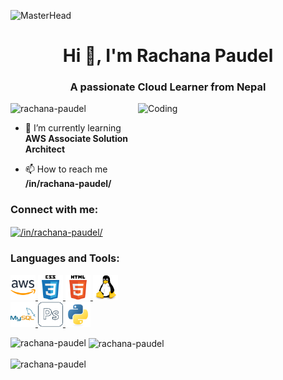 ![MasterHead](https://media.licdn.com/dms/image/D4E12AQGIcUpV-JrCOA/article-cover_image-shrink_720_1280/0/1700292550046?e=2147483647&v=beta&t=mppsI5cbrYyaV8mW7wfBMubsCXXUd21qYAKLrlzKrAs)



<h1 align="center">Hi 👋, I'm Rachana Paudel</h1>
<h3 align="center">A passionate Cloud Learner from Nepal</h3>
<img align="right" alt="Coding" width="300" height="300" src="https://user-images.githubusercontent.com/74038190/236119160-976a0405-caa7-470c-9356-16d43402ea0a.gif")


<p align="left"> <img src="https://komarev.com/ghpvc/?username=rachana-paudel&label=Profile%20views&color=0e75b6&style=flat" alt="rachana-paudel" /> </p>

- 🌱 I’m currently learning **AWS Associate Solution Architect**

- 📫 How to reach me **/in/rachana-paudel/**

<h3 align="left">Connect with me:</h3>
<p align="left">
<a href="https://linkedin.com/in//in/rachana-paudel/" target="blank"><img align="center" src="https://raw.githubusercontent.com/rahuldkjain/github-profile-readme-generator/master/src/images/icons/Social/linked-in-alt.svg" alt="/in/rachana-paudel/" height="30" width="40" /></a>
</p>

<h3 align="left">Languages and Tools:</h3>
<p align="left"> <a href="https://aws.amazon.com" target="_blank" rel="noreferrer"> <img src="https://raw.githubusercontent.com/devicons/devicon/master/icons/amazonwebservices/amazonwebservices-original-wordmark.svg" alt="aws" width="40" height="40"/> </a> <a href="https://www.w3schools.com/cpp/" target="_blank" rel="noreferrer"> </a> <a href="https://www.w3schools.com/css/" target="_blank" rel="noreferrer"> <img src="https://raw.githubusercontent.com/devicons/devicon/master/icons/css3/css3-original-wordmark.svg" alt="css3" width="40" height="40"/> </a> <a href="https://www.w3.org/html/" target="_blank" rel="noreferrer"> <img src="https://raw.githubusercontent.com/devicons/devicon/master/icons/html5/html5-original-wordmark.svg" alt="html5" width="40" height="40"/> </a> <a href="https://www.linux.org/" target="_blank" rel="noreferrer"> <img src="https://raw.githubusercontent.com/devicons/devicon/master/icons/linux/linux-original.svg" alt="linux" width="40" height="40"/> </a> <a href="https://www.mysql.com/" target="_blank" rel="noreferrer"> <img src="https://raw.githubusercontent.com/devicons/devicon/master/icons/mysql/mysql-original-wordmark.svg" alt="mysql" width="40" height="40"/> </a> <a href="https://www.photoshop.com/en" target="_blank" rel="noreferrer"> <img src="https://raw.githubusercontent.com/devicons/devicon/master/icons/photoshop/photoshop-line.svg" alt="photoshop" width="40" height="40"/> </a> <a href="https://www.python.org" target="_blank" rel="noreferrer"> <img src="https://raw.githubusercontent.com/devicons/devicon/master/icons/python/python-original.svg" alt="python" width="40" height="40"/> </a> </p>

<p><img align="left" src="https://github-readme-stats.vercel.app/api/top-langs?username=rachana-paudel&show_icons=true&locale=en&layout=compact" alt="rachana-paudel" /></p>

<p>&nbsp;<img align="center" src="https://github-readme-stats.vercel.app/api?username=rachana-paudel&show_icons=true&locale=en" alt="rachana-paudel" /></p>

<p><img align="center" src="https://github-readme-streak-stats.herokuapp.com/?user=rachana-paudel&" alt="rachana-paudel" /></p>
